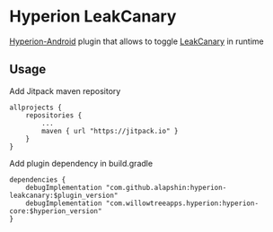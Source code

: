 # Hyperion LeakCanary

[Hyperion-Android][1] plugin that allows to toggle [LeakCanary][2] in runtime

[1]: https://github.com/willowtreeapps/Hyperion-Android
[2]: https://github.com/square/leakcanary/

## Usage
Add Jitpack maven repository
```
allprojects {
    repositories {
        ...
        maven { url "https://jitpack.io" }
    }
}
```

Add plugin dependency in build.gradle
```
dependencies {
    debugImplementation "com.github.alapshin:hyperion-leakcanary:$plugin_version"
    debugImplementation "com.willowtreeapps.hyperion:hyperion-core:$hyperion_version"
}
```
